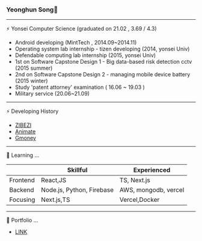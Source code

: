 ### Yeonghun Song👋
---------
⚡ Yonsei Computer Science (graduated on 21.02 , 3.69 / 4.3)

- Android developing (MintTech , 2014.09~2014.11)
- Operating system lab internship - tizen developing (2014, yonsei Univ)
- Defendable computing lab internship (2015, yonsei Univ)
- 1st on Software Capstone Design 1 - Big data-based risk detection cctv (2015 summer)
- 2nd on Software Capstone Design 2 - managing mobile device battery (2015 winter)
- Study 'patent attorney' examination ( 16.06 ~ 19.03 )
- Military service (20.06~21.09)
---------
⚡ Developing History

- [ZIBEZI](www.github.com/Songycs/Zibezi)
- [Animate](www.github.com/Songycs/Animate)
- [Gmoney](www.github.com/Songycs/gmoney)
---------
🌱 Learning ...

||Skillful|Experienced|
|------|---|---|
|Frontend|React,JS|TS, Next.js|
|Backend|Node.js, Python, Firebase |AWS, mongodb, vercel|
|Focusing|Next.js,TS|Vercel,Docker|

---------
💬 Portfolio ...

 - [LINK](https://thorn-cave-a56.notion.site/HUNI-Portfolio-23087803d15643299fe27bb0a79e28ed)

<!--
**Songycs/Songycs** is a ✨ _special_ ✨ repository because its `README.md` (this file) appears on your GitHub profile.

Here are some ideas to get you started:

- 🔭 I’m currently working on ...
- 🌱 I’m currently learning ...
- 👯 I’m looking to collaborate on ...
- 🤔 I’m looking for help with ...
- 💬 Ask me about ...
- 📫 How to reach me: ...
- 😄 Pronouns: ...
- ⚡ Fun fact: ...
-->
